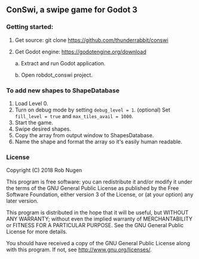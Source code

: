 ## ConSwi, a swipe game for Godot 3

### Getting started:

1. Get source:
	git clone https://github.com/thunderrabbit/conswi

2. Get Godot engine: https://godotengine.org/download

   a. Extract and run Godot application.

   b. Open robdot_conswi project.

### To add new shapes to ShapeDatabase

1. Load Level 0.
2. Turn on debug mode by setting `debug_level = 1`.
   (optional) Set `fill_level = true` and `max_tiles_avail = 1000`.
3. Start the game.
4. Swipe desired shapes.
5. Copy the array from output window to ShapesDatabase.
6. Name the shape and format the array so it's easily human readable.


### License

Copyright (C) 2018  Rob Nugen

This program is free software: you can redistribute it and/or modify
it under the terms of the GNU General Public License as published by
the Free Software Foundation, either version 3 of the License, or
(at your option) any later version.

This program is distributed in the hope that it will be useful,
but WITHOUT ANY WARRANTY; without even the implied warranty of
MERCHANTABILITY or FITNESS FOR A PARTICULAR PURPOSE.  See the
GNU General Public License for more details.

You should have received a copy of the GNU General Public License
along with this program.  If not, see <http://www.gnu.org/licenses/>.

